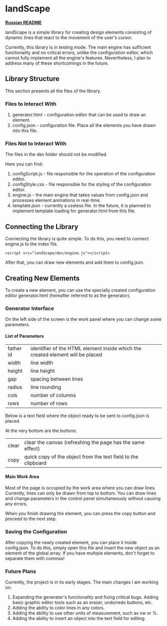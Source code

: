 # landScape

<a href="https://github.com/LAN1AKEYA/landScape/blob/master/README-ru.md"><b>Russian README</b></a>

landScape is a simple library for creating design elements consisting of dynamic lines that react to the movement of the user's cursor.

Currently, this library is in testing mode. The main engine has sufficient functionality and no critical errors, unlike the configuration editor, which cannot fully implement all the engine's features. Nevertheless, I plan to address many of these shortcomings in the future.

## Library Structure

This section presents all the files of the library.

### Files to Interact With

1. generator.html - configuration editor that can be used to draw an element.
2. config.json - configuration file. Place all the elements you have drawn into this file.

### Files Not to Interact With

The files in the dev folder should not be modified.

Here you can find:

1. configScript.js - file responsible for the operation of the configuration editor.
2. configStyle.css - file responsible for the styling of the configuration editor.
3. engine.js - the main engine that takes values from config.json and processes element animations in real-time.
4. template.json - currently a useless file. In the future, it is planned to implement template loading for generator.html from this file.

## Connecting the Library

Connecting the library is quite simple. To do this, you need to connect engine.js to the index file.

    <script src="landScape/dev/engine.js"></script>

After that, you can draw new elements and add them to config.json.

## Creating New Elements

To create a new element, you can use the specially created configuration editor generator.html (hereafter referred to as the generator).

### Generator Interface

On the left side of the screen is the work panel where you can change some parameters.

#### List of Parameters

<table> <tr> <td> father id </td> <td> identifier of the HTML element inside which the created element will be placed </td> </tr> <tr> <td> width </td> <td> line width </td> </tr> <tr> <td> height </td> <td> line height </td> </tr> <tr> <td> gap </td> <td> spacing between lines </td> </tr> <tr> <td> radius </td> <td> line rounding </td> </tr> <tr> <td> cols </td> <td> number of columns </td> </tr> <tr> <td> rows </td> <td> number of rows </td> </tr> </table>

Below is a text field where the object ready to be sent to config.json is placed.

At the very bottom are the buttons:

<table> <tr> <td> clear </td> <td> clear the canvas (refreshing the page has the same effect) </td> </tr> <tr> <td> copy </td> <td> quick copy of the object from the text field to the clipboard </td> </tr> </table>

#### Main Work Area

Most of the page is occupied by the work area where you can draw lines. Currently, lines can only be drawn from top to bottom. You can draw lines and change parameters in the control panel simultaneously without causing any errors.

When you finish drawing the element, you can press the copy button and proceed to the next step.

### Saving the Configuration

After copying the newly created element, you can place it inside config.json. To do this, simply open this file and insert the new object as an element of the global array. If you have multiple elements, don't forget to separate them with commas!

### Future Plans

Currently, the project is in its early stages. The main changes I am working on:

1. Expanding the generator's functionality and fixing critical bugs. Adding basic graphic editor tools such as an eraser, undo/redo buttons, etc.
2. Adding the ability to color lines in any colors.
3. Adding the ability to use other units of measurement, such as vw or %.
4. Adding the ability to insert an object into the text field for editing.